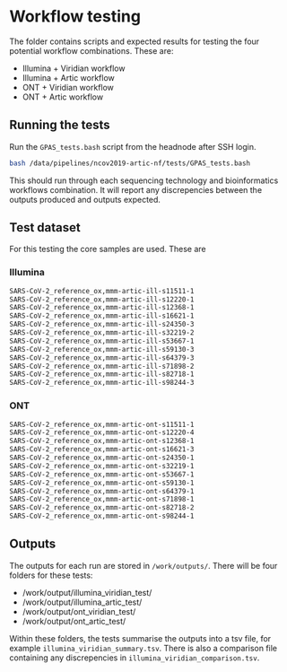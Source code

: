 # Workflow testing

The folder contains scripts and expected results for testing the four potential workflow combinations. These are:

* Illumina + Viridian workflow
* Illumina + Artic workflow
* ONT + Viridian workflow
* ONT + Artic workflow

## Running the tests

Run the `GPAS_tests.bash` script from the headnode after SSH login.

```bash
bash /data/pipelines/ncov2019-artic-nf/tests/GPAS_tests.bash
```

This should run through each sequencing technology and bioinformatics workflows combination. It will report any discrepencies between the outputs produced and outputs expected.

## Test dataset

For this testing the core samples are used. These are

### Illumina
```bash
SARS-CoV-2_reference_ox,mmm-artic-ill-s11511-1
SARS-CoV-2_reference_ox,mmm-artic-ill-s12220-1
SARS-CoV-2_reference_ox,mmm-artic-ill-s12368-1
SARS-CoV-2_reference_ox,mmm-artic-ill-s16621-1
SARS-CoV-2_reference_ox,mmm-artic-ill-s24350-3
SARS-CoV-2_reference_ox,mmm-artic-ill-s32219-2
SARS-CoV-2_reference_ox,mmm-artic-ill-s53667-1
SARS-CoV-2_reference_ox,mmm-artic-ill-s59130-3
SARS-CoV-2_reference_ox,mmm-artic-ill-s64379-3
SARS-CoV-2_reference_ox,mmm-artic-ill-s71898-2
SARS-CoV-2_reference_ox,mmm-artic-ill-s82718-1
SARS-CoV-2_reference_ox,mmm-artic-ill-s98244-3
```

### ONT
```bash
SARS-CoV-2_reference_ox,mmm-artic-ont-s11511-1
SARS-CoV-2_reference_ox,mmm-artic-ont-s12220-4
SARS-CoV-2_reference_ox,mmm-artic-ont-s12368-1
SARS-CoV-2_reference_ox,mmm-artic-ont-s16621-3
SARS-CoV-2_reference_ox,mmm-artic-ont-s24350-1
SARS-CoV-2_reference_ox,mmm-artic-ont-s32219-1
SARS-CoV-2_reference_ox,mmm-artic-ont-s53667-1
SARS-CoV-2_reference_ox,mmm-artic-ont-s59130-1
SARS-CoV-2_reference_ox,mmm-artic-ont-s64379-1
SARS-CoV-2_reference_ox,mmm-artic-ont-s71898-1
SARS-CoV-2_reference_ox,mmm-artic-ont-s82718-2
SARS-CoV-2_reference_ox,mmm-artic-ont-s98244-1
```

## Outputs

The outputs for each run are stored in `/work/outputs/`. There will be four folders for these tests:

* /work/output/illumina_viridian_test/
* /work/output/illumina_artic_test/
* /work/output/ont_viridian_test/
* /work/output/ont_artic_test/

Within these folders, the tests summarise the outputs into a tsv file, for example `illumina_viridian_summary.tsv`. There is also a comparison file containing any discrepencies in `illumina_viridian_comparison.tsv`.

